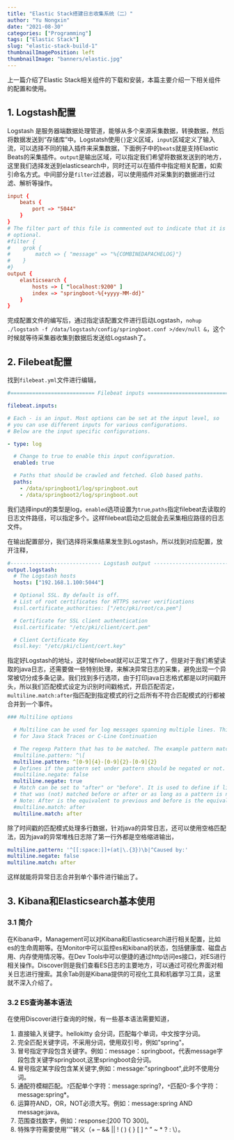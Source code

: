 ```yaml
---
title: "Elastic Stack搭建日志收集系统（二）"
author: "Yu Nongxin"
date: "2021-08-30"
categories: ["Programming"]
tags: ["Elastic Stack"]
slug: "elastic-stack-build-1"
thumbnailImagePosition: left
thumbnailImage: "banners/elastic.jpg"
---
```


上一篇介绍了Elastic Stack相关组件的下载和安装，本篇主要介绍一下相关组件的配置和使用。
<!--more-->

## 1. Logstash配置

Logstash 是服务器端数据处理管道，能够从多个来源采集数据，转换数据，然后将数据发送到“存储库”中。Logstatsh使用`{}`定义区域，`input`区域定义了输入流，可以选择不同的输入插件来采集数据，下面例子中的`beats`就是支持Elastic Beats的采集插件。`output`是输出区域，可以指定我们希望将数据发送到的地方，这里我们选择发送到elasticsearch中，同时还可以在插件中指定相关配置，如索引命名方式。中间部分是`filter`过滤器，可以使用插件对采集到的数据进行过滤、解析等操作。

```conf
input {
    beats {
        port => "5044"
    }
}
# The filter part of this file is commented out to indicate that it is
# optional.
#filter {
#    grok {
#        match => { "message" => "%{COMBINEDAPACHELOG}"}
#    }
#}
output {
    elasticsearch {
        hosts => [ "localhost:9200" ]
        index => "springboot-%{+yyyy-MM-dd}"
    }
}
```

完成配置文件的编写后，通过指定该配置文件进行启动Logstash，`nohup ./logstash -f /data/logstash/config/springboot.conf >/dev/null &`，这个时候就等待采集器收集到数据后发送给Logstash了。

## 2. Filebeat配置

找到`filebeat.yml`文件进行编辑，

```yml
#=========================== Filebeat inputs =============================

filebeat.inputs:

# Each - is an input. Most options can be set at the input level, so
# you can use different inputs for various configurations.
# Below are the input specific configurations.

- type: log

  # Change to true to enable this input configuration.
  enabled: true

  # Paths that should be crawled and fetched. Glob based paths.
  paths:
    - /data/springboot1/log/springboot.out
    - /data/springboot2/log/springboot.out
```

我们选择input的类型是log，`enabled`选项设置为`true`,`paths`指定filebeat去读取的日志文件路径，可以指定多个。这样filebeat启动之后就会去采集相应路径的日志文件。

在输出配置部分，我们选择将采集结果发生到Logstash，所以找到对应配置，放开注释，

```yml
#----------------------------- Logstash output --------------------------------
output.logstash:
  # The Logstash hosts
  hosts: ["192.168.1.100:5044"]

  # Optional SSL. By default is off.
  # List of root certificates for HTTPS server verifications
  #ssl.certificate_authorities: ["/etc/pki/root/ca.pem"]

  # Certificate for SSL client authentication
  #ssl.certificate: "/etc/pki/client/cert.pem"

  # Client Certificate Key
  #ssl.key: "/etc/pki/client/cert.key"
```

指定好Logstash的地址，这时候filebeat就可以正常工作了，但是对于我们希望读取的java日志，还需要做一些特别处理，来解决异常日志的采集，避免出现一个异常被切分成多条记录。我们找到多行选项，由于打印java日志格式都是以时间戳开头，所以我们匹配模式设定为识别时间戳格式，开启匹配否定，`multiline.match:after`指匹配到指定模式的行之后所有不符合匹配模式的行都被合并到一个事件。

```yml
### Multiline options

  # Multiline can be used for log messages spanning multiple lines. This is common
  # for Java Stack Traces or C-Line Continuation

  # The regexp Pattern that has to be matched. The example pattern matches all lines starting with [
  #multiline.pattern: ^\[
  multiline.pattern: ^[0-9]{4}-[0-9]{2}-[0-9]{2}
  # Defines if the pattern set under pattern should be negated or not. Default is false.
  #multiline.negate: false
  multiline.negate: true
  # Match can be set to "after" or "before". It is used to define if lines should be append to a pattern
  # that was (not) matched before or after or as long as a pattern is not matched based on negate.
  # Note: After is the equivalent to previous and before is the equivalent to to next in Logstash
  #multiline.match: after
  multiline.match: after
```

除了时间戳的匹配模式处理多行数据，针对java的异常日志，还可以使用空格匹配法，因为java的异常堆栈日志除了第一行外都是空格缩进输出，

```yml
multiline.pattern: '^[[:space:]]+(at|\.{3})\b|^Caused by:'
multiline.negate: false
multiline.match: after
```

这样就能将异常日志合并到单个事件进行输出了。

## 3. Kibana和Elasticsearch基本使用

### 3.1 简介

在Kibana中，Management可以对Kibana和Elasticsearch进行相关配置，比如es的生命周期等。在Monitor中可以监控es和kibana的状态，包括健康度、磁盘占用、内存使用情况等。在Dev Tools中可以便捷的通过http访问es接口，对ES进行相关操作。Discover则是我们查看ES日志的主要地方，可以通过可视化界面对相关日志进行搜索。其余Tab则是Kibana提供的可视化工具和机器学习工具，这里就不深入介绍了。

### 3.2 ES查询基本语法

在使用Discover进行查询的时候，有一些基本语法需要知道，

1. 直接输入关键字。hellokitty 会分词，匹配每个单词，中文按字分词。
2. 完全匹配关键字词，不采用分词，使用双引号，例如"spring"。
3. 冒号指定字段包含关键字。例如：message：springboot，代表message字段包含关键字springboot,这里springboot会分词。
4. 冒号指定某字段包含某关键字,例如：message:"springboot",此时不使用分词。
5. 通配符模糊匹配。`?`匹配单个字符：message:spring?，`*`匹配0-多个字符：message:spring*。
6. 运算符AND，OR，NOT必须大写。例如：message:spring AND message:java。
7. 范围查找数字，例如：response:[200 TO 300]。
8. 特殊字符需要使用''\"转义（+ – && || ! ( ) { } [ ] ^ ” ~ * ? : \）。
